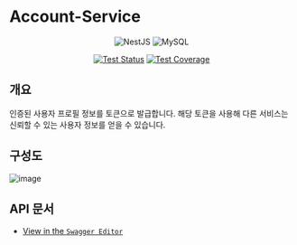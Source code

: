 # Account-Service

<div align=center>

![NestJS](https://img.shields.io/badge/nestjs-%23E0234E.svg?style=plastic&logo=nestjs&logoColor=white)
![MySQL](https://img.shields.io/badge/mysql-%2300f.svg?style=plastic&logo=mysql&logoColor=white)

[![Test Status](https://github.com/rojiwon0325/account-service/actions/workflows/push_cov_report.yml/badge.svg)](https://github.com/rojiwon0325/account-service/actions/workflows/push_cov_report.yml)
[![Test Coverage](https://img.shields.io/endpoint?url=https://gist.githubusercontent.com/rojiwon0325/e9d685dac7c70dfad1305ce9d8174a29/raw/coverage_account.json)](https://rojiwon0325.github.io/account)

</div>

## 개요

인증된 사용자 프로필 정보를 토큰으로 발급합니다. 해당 토큰을 사용해 다른 서비스는 신뢰할 수 있는 사용자 정보를 얻을 수 있습니다.

## 구성도

![image](https://user-images.githubusercontent.com/68629004/207876351-59e0bf15-d3f4-4068-896d-d3ff995faa04.png)

## API 문서

- [View in the `Swagger Editor`](https://editor.swagger.io/?url=https://raw.githubusercontent.com/rojiwon0325/account-service/main/doc/swagger.json)
